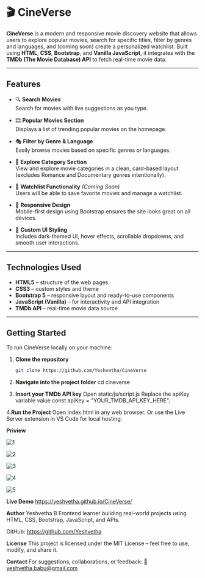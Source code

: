 # 🎬 CineVerse

**CineVerse** is a modern and responsive movie discovery website that allows users to explore popular movies, search for specific titles, filter by genres and languages, and (coming soon) create a personalized watchlist. Built using **HTML**, **CSS**, **Bootstrap**, and **Vanilla JavaScript**, it integrates with the **TMDb (The Movie Database) API** to fetch real-time movie data.

---

##  Features

- 🔍 **Search Movies**  
  Search for movies with live suggestions as you type.

- 🎞️ **Popular Movies Section**  
  Displays a list of trending popular movies on the homepage.

- 🎭 **Filter by Genre & Language**  
  Easily browse movies based on specific genres or languages.

- 📂 **Explore Category Section**  
  View and explore movie categories in a clean, card-based layout (excludes Romance and Documentary genres intentionally).

- 📌 **Watchlist Functionality** *(Coming Soon)*  
  Users will be able to save favorite movies and manage a watchlist.

- 📱 **Responsive Design**  
  Mobile-first design using Bootstrap ensures the site looks great on all devices.

- 🎨 **Custom UI Styling**  
  Includes dark-themed UI, hover effects, scrollable dropdowns, and smooth user interactions.

---

## Technologies Used

- **HTML5** – structure of the web pages  
- **CSS3** – custom styles and theme  
- **Bootstrap 5** – responsive layout and ready-to-use components  
- **JavaScript (Vanilla)** – for interactivity and API integration  
- **TMDb API** – real-time movie data source

---

##  Getting Started

To run CineVerse locally on your machine:

1. **Clone the repository**
   ```bash
   git clone https://github.com/Yeshvetha/CineVerse

2. **Navigate into the project folder**
   cd cineverse
   
3. **Insert your TMDb API key**
   Open static/js/script.js
   Replace the apiKey variable value
   const apiKey = "YOUR_TMDB_API_KEY_HERE";

4.**Run the Project**
   Open index.html in any web browser.
   Or use the Live Server extension in VS Code for local hosting.

**Priview**

![1](https://github.com/user-attachments/assets/731e7c11-5ca5-4133-a7d5-d04c2dfbac40)

![2](https://github.com/user-attachments/assets/9aea6a19-34b5-425b-9327-c324f5bac6a4)

![3](https://github.com/user-attachments/assets/1354bd9e-b4a7-42ce-b41a-fe7e3e4bf601)

![4](https://github.com/user-attachments/assets/7fc3305c-906d-42a4-af21-11e41a3d0617)

![5](https://github.com/user-attachments/assets/67ce4902-ef9d-4231-9d19-bd05fe9fad3f)



**Live Demo**
https://yeshvetha.github.io/CineVerse/

**Author**
Yeshvetha B
Frontend learner building real-world projects using HTML, CSS, Bootstrap, JavaScript, and APIs.

GitHub: https://github.com/Yeshvetha

**License**
This project is licensed under the MIT License – feel free to use, modify, and share it.

**Contact**
For suggestions, collaborations, or feedback:
📧 yeshvetha.babu@gmail.com
